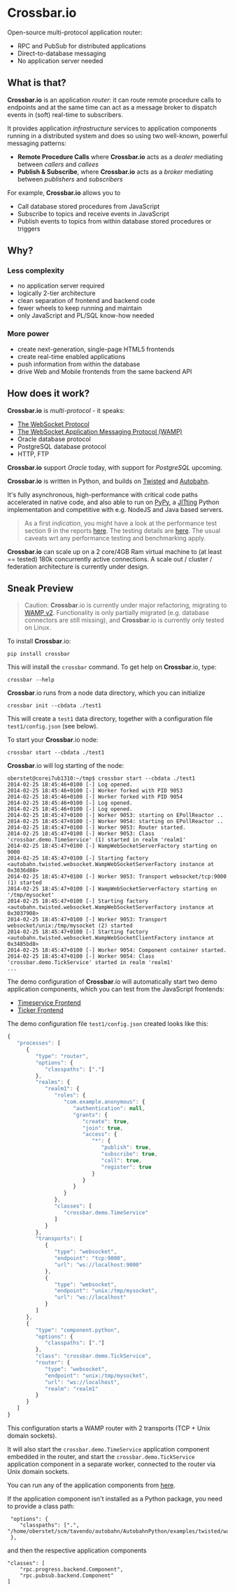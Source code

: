 # Crossbar.io

Open-source multi-protocol application router:

 * RPC and PubSub for distributed applications
 * Direct-to-database messaging
 * No application server needed


## What is that?

**Crossbar.io** is an application _router_: it can route remote procedure calls to endpoints and at the same time can act as a message broker to dispatch events in (soft) real-time to subscribers.

It provides application _infrastructure_ services to application components running in a distributed system and does so using two well-known, powerful messaging patterns:

 * **Remote Procedure Calls** where **Crossbar.io** acts as a *dealer* mediating between *callers* and *callees*
 * **Publish & Subscribe**, where **Crossbar.io** acts as a *broker* mediating between *publishers* and *subscribers*

For example, **Crossbar.io** allows you to

  * Call database stored procedures from JavaScript
  * Subscribe to topics and receive events in JavaScript
  * Publish events to topics from within database stored procedures or triggers

## Why?

### Less complexity

 * no application server required
 * logically 2-tier architecture
 * clean separation of frontend and backend code
 * fewer wheels to keep running and maintain
 * only JavaScript and PL/SQL know-how needed

### More power

 * create next-generation, single-page HTML5 frontends
 * create real-time enabled applications
 * push information from within the database
 * drive Web and Mobile frontends from the same backend API

## How does it work?

**Crossbar.io** is _multi-protocol_ - it speaks:

  * [The WebSocket Protocol](http://tools.ietf.org/html/rfc6455)
  * [The WebSocket Application Messaging Protocol (WAMP)](http://wamp.ws/)
  * Oracle database protocol
  * PostgreSQL database protocol
  * HTTP, FTP

**Crossbar.io** support *Oracle* today, with support for *PostgreSQL* upcoming.

**Crossbar.io** is written in Python, and builds on [Twisted](http://twistedmatrix.com/) and [Autobahn](http://autobahn.ws/).

It's fully asynchronous, high-performance with critical code paths accelerated in native code, and also able to run on [PyPy](http://pypy.org/), a [JITting](http://en.wikipedia.org/wiki/Just-in-time_compilation) Python implementation and competitive with e.g. NodeJS and Java based servers.

> As a first *indication*, you might have a look at the performance test section 9 in the reports [here](http://autobahn.ws/testsuite/reports/servers/index.html). The testing details are [here](https://github.com/tavendo/AutobahnTestSuite/tree/master/examples/publicreports). The usual caveats wrt any performance testing and benchmarking apply.

**Crossbar.io** can scale up on a 2 core/4GB Ram virtual machine to (at least == tested) 180k concurrently active connections. A scale out / cluster / federation architecture is currently under design.

## Sneak Preview

> Caution: **Crossbar**.io is currently under major refactoring, migrating to [WAMP v2](https://github.com/tavendo/WAMP/tree/master/spec). Functionality is only partially migrated (e.g. database connectors are still missing), and **Crossbar**.io is currently only tested on Linux.
> 

To install **Crossbar**.io:

	pip install crossbar

This will install the `crossbar` command. To get help on **Crossbar**.io, type:

	crossbar --help
 
**Crossbar**.io runs from a node data directory, which you can initialize

	crossbar init --cbdata ./test1

This will create a `test1` data directory, together with a configuration file `test1/config.json` (see below).

To start your **Crossbar**.io node:

	crossbar start --cbdata ./test1

**Crossbar**.io will log starting of the node:

	oberstet@corei7ub1310:~/tmp$ crossbar start --cbdata ./test1
	2014-02-25 18:45:46+0100 [-] Log opened.
	2014-02-25 18:45:46+0100 [-] Worker forked with PID 9053
	2014-02-25 18:45:46+0100 [-] Worker forked with PID 9054
	2014-02-25 18:45:46+0100 [-] Log opened.
	2014-02-25 18:45:46+0100 [-] Log opened.
	2014-02-25 18:45:47+0100 [-] Worker 9053: starting on EPollReactor ..
	2014-02-25 18:45:47+0100 [-] Worker 9054: starting on EPollReactor ..
	2014-02-25 18:45:47+0100 [-] Worker 9053: Router started.
	2014-02-25 18:45:47+0100 [-] Worker 9053: Class 'crossbar.demo.TimeService' (1) started in realm 'realm1'
	2014-02-25 18:45:47+0100 [-] WampWebSocketServerFactory starting on 9000
	2014-02-25 18:45:47+0100 [-] Starting factory <autobahn.twisted.websocket.WampWebSocketServerFactory instance at 0x3036d88>
	2014-02-25 18:45:47+0100 [-] Worker 9053: Transport websocket/tcp:9000 (1) started
	2014-02-25 18:45:47+0100 [-] WampWebSocketServerFactory starting on '/tmp/mysocket'
	2014-02-25 18:45:47+0100 [-] Starting factory <autobahn.twisted.websocket.WampWebSocketServerFactory instance at 0x3037908>
	2014-02-25 18:45:47+0100 [-] Worker 9053: Transport websocket/unix:/tmp/mysocket (2) started
	2014-02-25 18:45:47+0100 [-] Starting factory <autobahn.twisted.websocket.WampWebSocketClientFactory instance at 0x3485bd8>
	2014-02-25 18:45:47+0100 [-] Worker 9054: Component container started.
	2014-02-25 18:45:47+0100 [-] Worker 9054: Class 'crossbar.demo.TickService' started in realm 'realm1'
	...

The demo configuration of **Crossbar**.io will automatically start two demo application components, which you can test from the JavaScript frontends:

  * [Timeservice Frontend](https://github.com/tavendo/AutobahnPython/blob/master/examples/twisted/wamp/basic/rpc/timeservice/frontend.html)
  * [Ticker Frontend](https://github.com/tavendo/AutobahnPython/blob/master/examples/twisted/wamp/basic/pubsub/basic/frontend.html)

The demo configuration file `test1/config.json` created looks like this:

```javascript
{
   "processes": [
      {
         "type": "router",
         "options": {
            "classpaths": ["."]
         },
         "realms": {
            "realm1": {
               "roles": {
                  "com.example.anonymous": {
                     "authentication": null,
                     "grants": {
                        "create": true,
                        "join": true,
                        "access": {
                           "*": {
                              "publish": true,
                              "subscribe": true,
                              "call": true,
                              "register": true
                           }
                        }
                     }
                  }
               },
               "classes": [
                  "crossbar.demo.TimeService"
               ]
            }
         },
         "transports": [
            {
               "type": "websocket",
               "endpoint": "tcp:9000",
               "url": "ws://localhost:9000"
            },
            {
               "type": "websocket",
               "endpoint": "unix:/tmp/mysocket",
               "url": "ws://localhost"
            }
         ]
      },
      {
         "type": "component.python",
         "options": {
            "classpaths": ["."]
         },
         "class": "crossbar.demo.TickService",
         "router": {
            "type": "websocket",
            "endpoint": "unix:/tmp/mysocket",
            "url": "ws://localhost",
            "realm": "realm1"
         }
      }
   ]
}
```

This configuration starts a WAMP router with 2 transports (TCP + Unix domain sockets).

It will also start the `crossbar.demo.TimeService` application component embedded in the router, and start the `crossbar.demo.TickService` application component in a separate worker, connected to the router via Unix domain sockets.

You can run any of the application components from [here](https://github.com/tavendo/AutobahnPython/tree/master/examples/twisted/wamp/basic).

If the application component isn't installed as a Python package, you need to provide a class path:

     "options": {
        "classpaths": [".", "/home/oberstet/scm/tavendo/autobahn/AutobahnPython/examples/twisted/wamp/basic"]
     },

and then the respective application components
	
	"classes": [
		"rpc.progress.backend.Component",
		"rpc.pubsub.backend.Component"
	]
